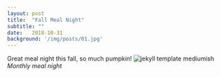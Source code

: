 ```yaml
---
layout: post
title:  "Fall Meal Night"
subtitle: ""
date:   2018-10-31
background: '/img/posts/01.jpg'
---
```

Great meal night this fall, so much pumpkin!
![jekyll template mediumish]({{site.baseurl}}/assets/images/pumpkins.jpg)
*Monthly meal night*
